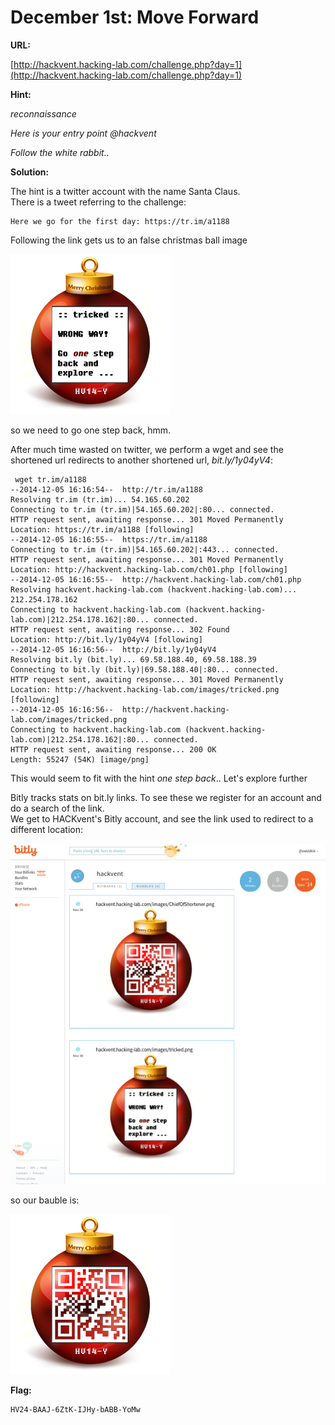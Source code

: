 # December 1st: **Move Forward**

**URL:** 

[http://hackvent.hacking-lab.com/challenge.php?day=1](http://hackvent.hacking-lab.com/challenge.php?day=1)

**Hint:**  

*reconnaissance*  
  
*Here is your entry point @hackvent*  
  
*Follow the white rabbit..*  

**Solution:**  

The hint is a twitter account with the name Santa Claus.  
There is a tweet referring to the challenge:

```
Here we go for the first day: https://tr.im/a1188
```

Following the link gets us to an false christmas ball image 

![](images/tricked.png)


so we need to go one step back, hmm.

After much time wasted on twitter, we perform a wget and see the shortened url 
redirects to another shortened url, *bit.ly/1y04yV4*:


```
 wget tr.im/a1188
--2014-12-05 16:16:54--  http://tr.im/a1188
Resolving tr.im (tr.im)... 54.165.60.202
Connecting to tr.im (tr.im)|54.165.60.202|:80... connected.
HTTP request sent, awaiting response... 301 Moved Permanently
Location: https://tr.im/a1188 [following]
--2014-12-05 16:16:55--  https://tr.im/a1188
Connecting to tr.im (tr.im)|54.165.60.202|:443... connected.
HTTP request sent, awaiting response... 301 Moved Permanently
Location: http://hackvent.hacking-lab.com/ch01.php [following]
--2014-12-05 16:16:55--  http://hackvent.hacking-lab.com/ch01.php
Resolving hackvent.hacking-lab.com (hackvent.hacking-lab.com)... 212.254.178.162
Connecting to hackvent.hacking-lab.com (hackvent.hacking-lab.com)|212.254.178.162|:80... connected.
HTTP request sent, awaiting response... 302 Found
Location: http://bit.ly/1y04yV4 [following]
--2014-12-05 16:16:56--  http://bit.ly/1y04yV4
Resolving bit.ly (bit.ly)... 69.58.188.40, 69.58.188.39
Connecting to bit.ly (bit.ly)|69.58.188.40|:80... connected.
HTTP request sent, awaiting response... 301 Moved Permanently
Location: http://hackvent.hacking-lab.com/images/tricked.png [following]
--2014-12-05 16:16:56--  http://hackvent.hacking-lab.com/images/tricked.png
Connecting to hackvent.hacking-lab.com (hackvent.hacking-lab.com)|212.254.178.162|:80... connected.
HTTP request sent, awaiting response... 200 OK
Length: 55247 (54K) [image/png]

```  
  
This would seem to fit with the hint *one step back*.. Let's explore further  
  
Bitly tracks stats on bit.ly links. To see these we register for an account and do a search of the link.  
We get to HACKvent's Bitly account, and see the link used to redirect to a different location:  


![](images/bitly_ss.png)


so our bauble is:

![](images/ChiefOfShortener.png)  


**Flag:**  

```
HV24-BAAJ-6ZtK-IJHy-bABB-YoMw  
```

